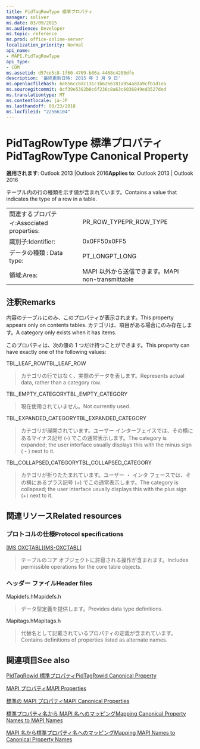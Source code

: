 ```yaml
---
title: PidTagRowType 標準プロパティ
manager: soliver
ms.date: 03/09/2015
ms.audience: Developer
ms.topic: reference
ms.prod: office-online-server
localization_priority: Normal
api_name:
- MAPI.PidTagRowType
api_type:
- COM
ms.assetid: d57ce5c8-1f60-4709-b86a-4468c4208dfe
description: '最終更新日時: 2015 年 3 月 9 日'
ms.openlocfilehash: 6e856cc8dc131c1b6266181a954a8da9cfb1d1ea
ms.sourcegitcommit: 0cf39e5382b8c6f236c8a63c6036849ed3527ded
ms.translationtype: MT
ms.contentlocale: ja-JP
ms.lasthandoff: 08/23/2018
ms.locfileid: "22566104"
---
```

# <a name="pidtagrowtype-canonical-property"></a><span data-ttu-id="e7bba-103">PidTagRowType 標準プロパティ</span><span class="sxs-lookup"><span data-stu-id="e7bba-103">PidTagRowType Canonical Property</span></span>

  
  
<span data-ttu-id="e7bba-104">**適用されます**: Outlook 2013 |Outlook 2016</span><span class="sxs-lookup"><span data-stu-id="e7bba-104">**Applies to**: Outlook 2013 | Outlook 2016</span></span> 
  
<span data-ttu-id="e7bba-105">テーブル内の行の種類を示す値が含まれています。</span><span class="sxs-lookup"><span data-stu-id="e7bba-105">Contains a value that indicates the type of a row in a table.</span></span>
  
|||
|:-----|:-----|
|<span data-ttu-id="e7bba-106">関連するプロパティ:</span><span class="sxs-lookup"><span data-stu-id="e7bba-106">Associated properties:</span></span>  <br/> |<span data-ttu-id="e7bba-107">PR_ROW_TYPE</span><span class="sxs-lookup"><span data-stu-id="e7bba-107">PR_ROW_TYPE</span></span>  <br/> |
|<span data-ttu-id="e7bba-108">識別子:</span><span class="sxs-lookup"><span data-stu-id="e7bba-108">Identifier:</span></span>  <br/> |<span data-ttu-id="e7bba-109">0x0FF5</span><span class="sxs-lookup"><span data-stu-id="e7bba-109">0x0FF5</span></span>  <br/> |
|<span data-ttu-id="e7bba-110">データの種類 : </span><span class="sxs-lookup"><span data-stu-id="e7bba-110">Data type:</span></span>  <br/> |<span data-ttu-id="e7bba-111">PT_LONG</span><span class="sxs-lookup"><span data-stu-id="e7bba-111">PT_LONG</span></span>  <br/> |
|<span data-ttu-id="e7bba-112">領域:</span><span class="sxs-lookup"><span data-stu-id="e7bba-112">Area:</span></span>  <br/> |<span data-ttu-id="e7bba-113">MAPI 以外から送信できます。</span><span class="sxs-lookup"><span data-stu-id="e7bba-113">MAPI non-transmittable</span></span>  <br/> |
   
## <a name="remarks"></a><span data-ttu-id="e7bba-114">注釈</span><span class="sxs-lookup"><span data-stu-id="e7bba-114">Remarks</span></span>

<span data-ttu-id="e7bba-115">内容のテーブルにのみ、このプロパティが表示されます。</span><span class="sxs-lookup"><span data-stu-id="e7bba-115">This property appears only on contents tables.</span></span> <span data-ttu-id="e7bba-116">カテゴリは、項目がある場合にのみ存在します。</span><span class="sxs-lookup"><span data-stu-id="e7bba-116">A category only exists when it has items.</span></span>
  
<span data-ttu-id="e7bba-117">このプロパティは、次の値の 1 つだけ持つことができます。</span><span class="sxs-lookup"><span data-stu-id="e7bba-117">This property can have exactly one of the following values:</span></span>
  
<span data-ttu-id="e7bba-118">TBL_LEAF_ROW</span><span class="sxs-lookup"><span data-stu-id="e7bba-118">TBL_LEAF_ROW</span></span> 
  
> <span data-ttu-id="e7bba-119">カテゴリの行ではなく、実際のデータを表します。</span><span class="sxs-lookup"><span data-stu-id="e7bba-119">Represents actual data, rather than a category row.</span></span>
    
<span data-ttu-id="e7bba-120">TBL_EMPTY_CATEGORY</span><span class="sxs-lookup"><span data-stu-id="e7bba-120">TBL_EMPTY_CATEGORY</span></span> 
  
> <span data-ttu-id="e7bba-121">現在使用されていません。</span><span class="sxs-lookup"><span data-stu-id="e7bba-121">Not currently used.</span></span>
    
<span data-ttu-id="e7bba-122">TBL_EXPANDED_CATEGORY</span><span class="sxs-lookup"><span data-stu-id="e7bba-122">TBL_EXPANDED_CATEGORY</span></span> 
  
> <span data-ttu-id="e7bba-123">カテゴリが展開されています。ユーザー インターフェイスでは、その横にあるマイナス記号 (-) でこの通常表示します。</span><span class="sxs-lookup"><span data-stu-id="e7bba-123">The category is expanded; the user interface usually displays this with the minus sign ( - ) next to it.</span></span>
    
<span data-ttu-id="e7bba-124">TBL_COLLAPSED_CATEGORY</span><span class="sxs-lookup"><span data-stu-id="e7bba-124">TBL_COLLAPSED_CATEGORY</span></span> 
  
> <span data-ttu-id="e7bba-125">カテゴリが折りたたまれています。ユーザー ・ インタ フェースでは、その横にあるプラス記号 (+) でこの通常表示します。</span><span class="sxs-lookup"><span data-stu-id="e7bba-125">The category is collapsed; the user interface usually displays this with the plus sign (+) next to it.</span></span>
    
## <a name="related-resources"></a><span data-ttu-id="e7bba-126">関連リソース</span><span class="sxs-lookup"><span data-stu-id="e7bba-126">Related resources</span></span>

### <a name="protocol-specifications"></a><span data-ttu-id="e7bba-127">プロトコルの仕様</span><span class="sxs-lookup"><span data-stu-id="e7bba-127">Protocol specifications</span></span>

<span data-ttu-id="e7bba-128">[[MS OXCTABL]](http://msdn.microsoft.com/library/d33612dc-36a8-4623-8a26-c156cf8aae4b%28Office.15%29.aspx)</span><span class="sxs-lookup"><span data-stu-id="e7bba-128">[[MS-OXCTABL]](http://msdn.microsoft.com/library/d33612dc-36a8-4623-8a26-c156cf8aae4b%28Office.15%29.aspx)</span></span>
  
> <span data-ttu-id="e7bba-129">テーブルのコア オブジェクトに許容される操作が含まれます。</span><span class="sxs-lookup"><span data-stu-id="e7bba-129">Includes permissible operations for the core table objects.</span></span>
    
### <a name="header-files"></a><span data-ttu-id="e7bba-130">ヘッダー ファイル</span><span class="sxs-lookup"><span data-stu-id="e7bba-130">Header files</span></span>

<span data-ttu-id="e7bba-131">Mapidefs.h</span><span class="sxs-lookup"><span data-stu-id="e7bba-131">Mapidefs.h</span></span>
  
> <span data-ttu-id="e7bba-132">データ型定義を提供します。</span><span class="sxs-lookup"><span data-stu-id="e7bba-132">Provides data type definitions.</span></span>
    
<span data-ttu-id="e7bba-133">Mapitags.h</span><span class="sxs-lookup"><span data-stu-id="e7bba-133">Mapitags.h</span></span>
  
> <span data-ttu-id="e7bba-134">代替名として記載されているプロパティの定義が含まれています。</span><span class="sxs-lookup"><span data-stu-id="e7bba-134">Contains definitions of properties listed as alternate names.</span></span>
    
## <a name="see-also"></a><span data-ttu-id="e7bba-135">関連項目</span><span class="sxs-lookup"><span data-stu-id="e7bba-135">See also</span></span>



[<span data-ttu-id="e7bba-136">PidTagRowid 標準プロパティ</span><span class="sxs-lookup"><span data-stu-id="e7bba-136">PidTagRowid Canonical Property</span></span>](pidtagrowid-canonical-property.md)


[<span data-ttu-id="e7bba-137">MAPI プロパティ</span><span class="sxs-lookup"><span data-stu-id="e7bba-137">MAPI Properties</span></span>](mapi-properties.md)
  
[<span data-ttu-id="e7bba-138">標準の MAPI プロパティ</span><span class="sxs-lookup"><span data-stu-id="e7bba-138">MAPI Canonical Properties</span></span>](mapi-canonical-properties.md)
  
[<span data-ttu-id="e7bba-139">標準プロパティ名から MAPI 名へのマッピング</span><span class="sxs-lookup"><span data-stu-id="e7bba-139">Mapping Canonical Property Names to MAPI Names</span></span>](mapping-canonical-property-names-to-mapi-names.md)
  
[<span data-ttu-id="e7bba-140">MAPI 名から標準プロパティ名へのマッピング</span><span class="sxs-lookup"><span data-stu-id="e7bba-140">Mapping MAPI Names to Canonical Property Names</span></span>](mapping-mapi-names-to-canonical-property-names.md)


